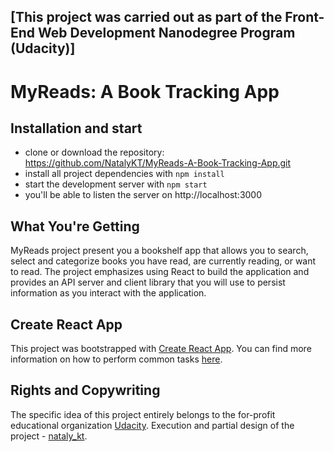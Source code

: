 ## [This project was carried out as part of the Front-End Web Development Nanodegree Program (Udacity)]

# MyReads: A Book Tracking App

## Installation and start

* clone or download the repository: https://github.com/NatalyKT/MyReads-A-Book-Tracking-App.git
* install all project dependencies with `npm install`
* start the development server with `npm start`
* you'll be able to listen the server on http://localhost:3000

## What You're Getting

MyReads project present you a bookshelf app that allows you to search, select and categorize books you have read, are currently reading, or want to read. 
The project emphasizes using React to build the application and provides an API server and client library that you will use to persist information as you interact with the application.

## Create React App

This project was bootstrapped with [Create React App](https://github.com/facebookincubator/create-react-app). You can find more information on how to perform common tasks [here](https://github.com/facebookincubator/create-react-app/blob/master/packages/react-scripts/template/README.md).

## Rights and Copywriting

The specific idea of this project entirely belongs to the for-profit educational organization [Udacity](https://udacity.com).
Execution and partial design of the project - [nataly_kt](https://github.com/NatalyKT).